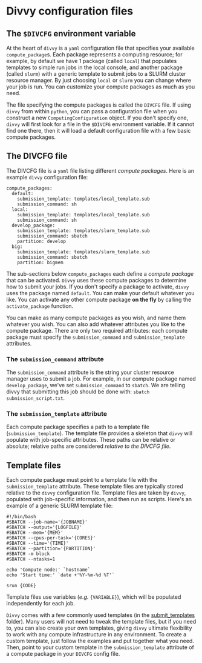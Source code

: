 
# Divvy configuration files

## The `$DIVCFG` environment variable

At the heart of `divvy` is a `yaml` configuration file that specifies your available `compute_package`s. Each package represents a computing resource; for example, by default we have 1 package (called `local`) that populates templates to simple run jobs in the local console, and another package (called `slurm`) with a generic template to submit jobs to a SLURM cluster resource manager. By just choosing `local` or `slurm` you can change where your job is run. You can customize your compute packages as much as you need. 

The file specifying the compute packages is called the `DIVCFG` file. If using `divvy` from within `python`, you can pass a configuration file when you construct a new `ComputingConfiguration` object. If you don't specify one, `divvy` will first look for a file in the `$DIVCFG` environment variable. If it cannot find one there, then it will load a default configuration file with a few basic compute packages.

## The DIVCFG file

The DIVCFG file is a `yaml` file listing different *compute packages*. Here is an example `divvy` configuration file:

```{yaml}
compute_packages:
  default:
    submission_template: templates/local_template.sub
    submission_command: sh
  local:
    submission_template: templates/local_template.sub
    submission_command: sh
  develop_package:
    submission_template: templates/slurm_template.sub
    submission_command: sbatch
    partition: develop
  big:
    submission_template: templates/slurm_template.sub
    submission_command: sbatch
    partition: bigmem
```

The sub-sections below `compute_packages` each define a *compute package* that can be activated. `Divvy` uses these compute packages to determine how to submit your jobs. If you don't specify a package to activate, `divvy` uses the package named `default`. You can make your default whatever you like. You can activate any other compute package __on the fly__ by calling the `activate_package` function.

You can make as many compute packages as you wish, and name them whatever you wish. You can also add whatever attributes you like to the compute package. There are only two required attributes: each compute package must specify the `submission_command` and `submission_template` attributes. 

### The `submission_command` attribute

The `submission_command` attribute is the string your cluster resource manager uses to submit a job. For example, in our compute package named `develop_package`, we've set `submission_command` to `sbatch`. We are telling divvy that submitting this job should be done with: `sbatch submission_script.txt`.

### The `submission_template` attribute

Each compute package specifies a path to a template file (`submission_template`). The template file provides a skeleton that `divvy` will populate with job-specific attributes. These paths can be relative or absolute; relative paths are considered *relative to the DIVCFG file*.


## Template files

Each compute package must point to a template file with the `submission_template` attribute. These template files are typically stored relative to the `divvy` configuration file. Template files are taken by `divvy`, populated with job-specific information, and then run as scripts. Here's an example of a generic SLURM template file:

```{bash}
#!/bin/bash
#SBATCH --job-name='{JOBNAME}'
#SBATCH --output='{LOGFILE}'
#SBATCH --mem='{MEM}'
#SBATCH --cpus-per-task='{CORES}'
#SBATCH --time='{TIME}'
#SBATCH --partition='{PARTITION}'
#SBATCH -m block
#SBATCH --ntasks=1

echo 'Compute node:' `hostname`
echo 'Start time:' `date +'%Y-%m-%d %T'`

srun {CODE}
```

Template files use variables (*e.g.* `{VARIABLE}`), which will be populated independently for each job.

`Divvy` comes with a few commonly used templates (in the [submit_templates](/https://github.com/pepkit/divvy/tree/master/divvy/submit_templates) folder). Many users will not need to tweak the template files, but if you need to, you can also create your own templates, giving `divvy` ultimate flexibility to work with any compute infrastructure in any environment. To create a custom template, just follow the examples and put together what you need. Then, point to your custom template in the `submission_template` attribute of a compute package in your `DIVCFG` config file.
